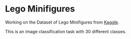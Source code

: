 # Lego Minifigures

Working on the Dataset of Lego Minifigures from [Kaggle](https://www.kaggle.com/ihelon/lego-minifigures-classification).

This is an image classification task with 30 different classes.

